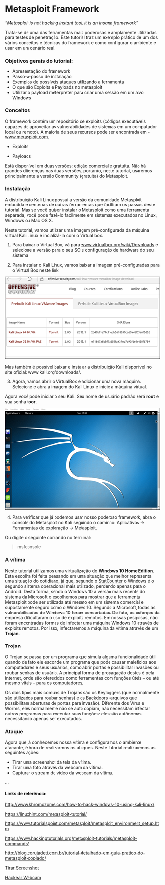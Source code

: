 # Metasploit Framework

_“Metasploit is not hacking instant tool, it is an insane framework”_


Trata-se de uma das ferramentas mais poderosas e amplamente utilizadas para testes de penetração. Este tutorial traz um exemplo prático de um dos vários conceitos e técnicas do framework e como configurar o ambiente e usar em um cenário real.

### Objetivos gerais do tutorial:

- Apresentação do framework
- Passo-a-passo de instalação
- Exemplos de possíveis ataques utilizando a ferramenta
- O que são Exploits e Payloads no metasploit
- Utilizar o payload meterpreter para criar uma sessão em um alvo Windows


### Conceitos

O framework contém um repositório de exploits (códigos executáveis capazes de aproveitar as vulnerabilidades de sistemas em um computador local ou remoto).
A maioria de seus recursos pode ser encontrada em - www.metasploit.com. 

- Exploits

- Payloads

Está disponível em duas versões: edição comercial e gratuita. Não há grandes diferenças nas duas versões, portanto, neste tutorial, usaremos principalmente a versão Community (gratuita) do Metasploit.

### Instalação

A distribuição Kali Linux possui a versão da comunidade Metasploit embutida e centenas de outras ferramentas que facilitam os passos deste tutorial. Mas se você quiser instalar o Metasploit como uma ferramenta separada, você pode fazê-lo facilmente em sistemas executados no Linux, Windows ou Mac OS X.

Neste tutorial, vamos utilizar uma imagem pré-configurada da máquina virtual Kali Linux e incializá-la com o Virtual box.

1. Para baixar o Virtual Box, vá para www.virtualbox.org/wiki/Downloads e selecione a versão para o seu SO e configuração de hardware do seu sistema

2. Para instalar o Kali Linux, vamos baixar a imagem pré-configuradas para o Virtual Box neste [link](https://www.offensive-security.com/kali-linux-vm-vmware-virtualbox-hyperv-image-download/)

![Baixar Kali Linux](img/install_kali_linux.jpg)

Mas também é possível baixar e instalar a distribuição Kali disponível no site oficial: www.kali.org/downloads/.

3. Agora, vamos abrir o VirtualBox e adicionar uma nova máquina. Selecione e abra a imagem do Kali Linux e inicie a máquina virtual.

Agora você pode iniciar o seu Kali. Seu nome de usuário padrão será **root** e sua senha **toor**.

![Baixar Kali Linux](img/start_kali_os.jpg)

4. Para verificar que já podemos usar nosso poderoso framework, abra o console do Metasploit no Kali seguindo o caminho: Aplicativos → Ferramentas de exploração → Metasploit.

Ou digite o seguinte comando no terminal:
> msfconsole

### A vítima
Neste tutorial utilizamos uma virtualização do **Windows 10 Home Edition**. Esta escolha foi feita pensando em uma situação que melhor representa uma situação do cotidiano, já que, segundo o [StatCounter]( http://gs.statcounter.com/press/android-overtakes-windows-for-first-time) o Windows é o segundo sistema operacional mais utilizado, perdendo apenas para o Android. Desta forma, sendo o Windows 10 a versão mais recente do sistema da Microsoft o escolhemos para mostrar que a ferramenta Metasploit pode ser utilizada até mesmo em um sistema comercial e supostamente seguro como o Windows 10.
Segundo a Microsoft, todas as vulnerabilidades do Windows 10 foram consertadas. De fato, os esforços da empresa dificultaram o uso de exploits remotos. Em nossas pesquisas, não foram encontradas formas de infectar uma máquina Windows 10 através de exploits remotos. Por isso, infectaremos a máquina da vítima através de um **Trojan**.

### Trojan
O Trojan se passa por um programa que simula alguma funcionalidade útil quando de fato ele esconde um programa que pode causar malefícios aos computadores e seus usuários, como abrir portas e possibilitar invasões ou roubar senhas de usuário. A principal forma de propagação destes é pela internet, onde são oferecidos como ferramentas com funções úteis – ou até mesmo vitais – para os computadores.

Os dois tipos mais comuns de Trojans são os Keyloggers (que normalmente são utilizados para roubar senhas) e os Backdoors (arquivos que possibilitam aberturas de portas para invasão). Diferente dos Vírus e Worms, eles normalmente não se auto copiam, não necessitam infectar outros programas para executar suas funções: eles são autônomos necessitando apenas ser executados.


### Ataque
Agora que já conhecemos nossa vítima e configuramos o ambiente atacante, é hora de realizarmos os ataques. Neste tutorial realizaremos as seguintes ações: 
- Tirar uma screenshot da tela da vítima.
- Tirar uma foto através da webcam da vítima.
- Capturar o stream de vídeo da webcam da vítima.

...



#### Links de referência:

http://www.khromozome.com/how-to-hack-windows-10-using-kali-linux/

https://linuxhint.com/metasploit-tutorial/

https://www.tutorialspoint.com/metasploit/metasploit_environment_setup.htm

https://www.hackingtutorials.org/metasploit-tutorials/metasploit-commands/

http://blog.corujadeti.com.br/tutorial-detalhado-em-guia-pratico-do-metasploit-copiado/

[Tirar Screenshot](https://www.offensive-security.com/metasploit-unleashed/screen-capture/)

[Hackear Webcam](https://null-byte.wonderhowto.com/how-to/hack-like-pro-secretly-hack-into-switch-on-watch-anyones-webcam-remotely-0142514/)
